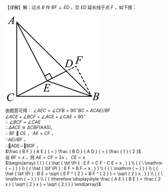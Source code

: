 【详解】解：过点 $B$ 作 $B F \perp E D$ ，交 $E D$ 延长线于点 $F$ ，如下图：

![](<../../qs_image_DB/专题1-2_一文吃透相似三角形12个模型·共14类题型（解析版）/472f01c0a381a8b3c2dfe0222c896f8b181b6afba2ff489179b9c67023c4c39d.jpg>)

由题意可得： $\angle A E C = \angle C F B = 9 0 ^ { \circ } B C = A C A E / / B F$   
$\angle A C E + \angle B C F = \angle A C E + \angle C A E = 9 0 ^ { \circ }$   
∴ $\angle B C F = \angle C A E$   
$\therefore \Delta A C E \cong \Delta C B F \left( \mathrm { A A S } \right) ,$   
∴ BF  CE ， $A E = C F$ ，  
$\because A E / / B F$ ，  
∴ADE∽BDF ，  
$\frac { B F } { A E } { = } \frac { B D } { A D } { = } \frac { 1 } { 2 }$   
设 $B F = x$ ，则 $\mathit { A E } = { C F } = 2 x$ ， $C E = x$   
$\begin{array} { l } { { \hat { \bf \Pi } : E F = C F - C E = x , } } \\ { { \ \mathrm { ~ } } } \\ { { \hat { \bf \Pi } : E F = B F = x , } } \\ { { \ \mathrm { ~ } } } \\ { { \hat { \bf \Pi } : B E = \sqrt { E F ^ { 2 } + B F ^ { 2 } } = \sqrt { 2 } x , } } \\ { { \ \mathrm { ~ } } } \\ { { \therefore \displaystyle \frac { A E } { B E } = \frac { 2 x } { \sqrt { 2 } x } = \sqrt { 2 } } } \end{array}$
